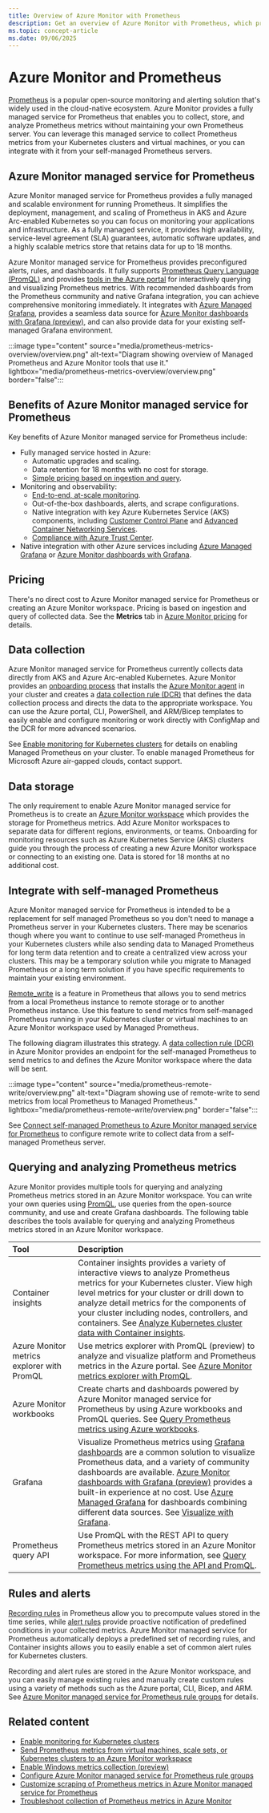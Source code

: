```yaml
---
title: Overview of Azure Monitor with Prometheus
description: Get an overview of Azure Monitor with Prometheus, which provides Prometheus-compatible interfaces called Azure Monitor workspaces for storing and retrieving metric data.
ms.topic: concept-article
ms.date: 09/06/2025
---
```


# Azure Monitor and Prometheus

[Prometheus](http://prometheus.io) is a popular open-source monitoring and alerting solution that's widely used in the cloud-native ecosystem. Azure Monitor provides a fully managed service for Prometheus that enables you to collect, store, and analyze Prometheus metrics without maintaining your own Prometheus server. You can leverage this managed service to collect Prometheus metrics from your Kubernetes clusters and virtual machines, or you can integrate with it from your self-managed Prometheus servers.


## Azure Monitor managed service for Prometheus

Azure Monitor managed service for Prometheus provides a fully managed and scalable environment for running Prometheus. It simplifies the deployment, management, and scaling of Prometheus in AKS and Azure Arc-enabled Kubernetes so you can focus on monitoring your applications and infrastructure. As a fully managed service, it provides high availability, service-level agreement (SLA) guarantees, automatic software updates, and a highly scalable metrics store that retains data for up to 18 months.

Azure Monitor managed service for Prometheus provides preconfigured alerts, rules, and dashboards. It fully supports [Prometheus Query Language (PromQL)](https://prometheus.io/docs/prometheus/latest/querying/basics/) and provides [tools in the Azure portal](metrics-explorer.md) for interactively querying and visualizing Prometheus metrics. With recommended dashboards from the Prometheus community and native Grafana integration, you can achieve comprehensive monitoring immediately. It integrates with [Azure Managed Grafana](/azure/managed-grafana/overview), provides a seamless data source for [Azure Monitor dashboards with Grafana (preview)](../visualize/visualize-grafana-overview.md), and can also provide data for your existing self-managed Grafana environment.

:::image type="content" source="media/prometheus-metrics-overview/overview.png" alt-text="Diagram showing overview of Managed Prometheus and Azure Monitor tools that use it." lightbox="media/prometheus-metrics-overview/overview.png"  border="false":::



## Benefits of Azure Monitor managed service for Prometheus

Key benefits of Azure Monitor managed service for Prometheus include:

- Fully managed service hosted in Azure:
  - Automatic upgrades and scaling.
  - Data retention for 18 months with no cost for storage.
  - [Simple pricing based on ingestion and query](https://azure.microsoft.com/pricing/details/monitor/).
- Monitoring and observability:
  - [End-to-end, at-scale monitoring](../containers/kubernetes-monitoring-overview.md).
  - Out-of-the-box dashboards, alerts, and scrape configurations.
  - Native integration with key Azure Kubernetes Service (AKS) components, including [Customer Control Plane](/azure/azure-resource-manager/management/control-plane-and-data-plane) and [Advanced Container Networking Services](/azure/aks/advanced-container-networking-services-overview).
  - [Compliance with Azure Trust Center](azure-monitor-workspace-overview.md#data-considerations).
- Native integration with other Azure services including [Azure Managed Grafana](/azure/managed-grafana/overview) or [Azure Monitor dashboards with Grafana](../visualize/visualize-use-grafana-dashboards.md).

## Pricing
There's no direct cost to Azure Monitor managed service for Prometheus or creating an Azure Monitor workspace. Pricing is based on ingestion and query of collected data. See the **Metrics** tab in [Azure Monitor pricing](https://azure.microsoft.com/pricing/details/monitor/) for details.

## Data collection
Azure Monitor managed service for Prometheus currently collects data directly from AKS and Azure Arc-enabled Kubernetes. Azure Monitor provides an [onboarding process](../containers/kubernetes-monitoring-overview.md) that installs the [Azure Monitor agent](../agents/azure-monitor-agent-overview.md) in your cluster and creates a [data collection rule (DCR)](../data-collection/data-collection-rule-overview.md) that defines the data collection process and directs the data to the appropriate workspace. You can use the Azure portal, CLI, PowerShell, and ARM/Bicep templates to easily enable and configure monitoring or work directly with ConfigMap and the DCR for more advanced scenarios.

See [Enable monitoring for Kubernetes clusters](../containers/kubernetes-monitoring-enable.md) for details on enabling Managed Prometheus on your cluster. To enable managed Prometheus for Microsoft Azure air-gapped clouds, contact support.

## Data storage
The only requirement to enable Azure Monitor managed service for Prometheus is to create an [Azure Monitor workspace](./prometheus-metrics-overview.md) which provides the storage for Prometheus metrics. Add Azure Monitor workspaces to separate data for different regions, environments, or teams. Onboarding for monitoring resources such as Azure Kubernetes Service (AKS) clusters guide you through the process of creating a new Azure Monitor workspace or connecting to an existing one. Data is stored for 18 months at no additional cost.

## Integrate with self-managed Prometheus
Azure Monitor managed service for Prometheus is intended to be a replacement for self managed Prometheus so you don't need to manage a Prometheus server in your Kubernetes clusters. There may be scenarios though where you want to continue to use self-managed Prometheus in your Kubernetes clusters while also sending data to Managed Prometheus for long term data retention and to create a centralized view across your clusters. This may be a temporary solution while you migrate to Managed Prometheus or a long term solution if you have specific requirements to maintain your existing environment.

[Remote_write](https://prometheus.io/docs/prometheus/latest/configuration/configuration/#remote_write) is a feature in Prometheus that allows you to send metrics from a local Prometheus instance to remote storage or to another Prometheus instance. Use this feature to send metrics from self-managed Prometheus running in your Kubernetes cluster or virtual machines to an Azure Monitor workspace used by Managed Prometheus. 

The following diagram illustrates this strategy. A [data collection rule (DCR)](../data-collection/data-collection-rule-overview.md) in Azure Monitor provides an endpoint for the self-managed Prometheus to send metrics to and defines the Azure Monitor workspace where the data will be sent.

:::image type="content" source="media/prometheus-remote-write/overview.png" alt-text="Diagram showing use of remote-write to send metrics from local Prometheus to Managed Prometheus." lightbox="media/prometheus-remote-write/overview.png"  border="false":::

See [Connect self-managed Prometheus to Azure Monitor managed service for Prometheus](prometheus-remote-write.md) to configure remote write to collect data from a self-managed Prometheus server.


## Querying and analyzing Prometheus metrics
Azure Monitor provides multiple tools for querying and analyzing Prometheus metrics stored in an Azure Monitor workspace. You can write your own queries using [PromQL](https://prometheus.io/docs/prometheus/latest/querying/basics/), use queries from the open-source community, and use and create Grafana dashboards. The following table describes the tools available for querying and analyzing Prometheus metrics stored in an Azure Monitor workspace.

| Tool | Description |
|:---|:---|
| Container insights | Container insights provides a variety of interactive views to analyze Prometheus metrics for your Kubernetes cluster. View high level metrics for your cluster or drill down to analyze detail metrics for the components of your cluster including nodes, controllers, and containers. See [Analyze Kubernetes cluster data with Container insights](../containers/container-insights-analyze.md). |
| Azure Monitor metrics explorer with PromQL | Use metrics explorer with PromQL (preview) to analyze and visualize platform and Prometheus metrics in the Azure portal. See [Azure Monitor metrics explorer with PromQL](./metrics-explorer.md). |
| Azure Monitor workbooks | Create charts and dashboards powered by Azure Monitor managed service for Prometheus by using Azure workbooks and PromQL queries. See [Query Prometheus metrics using Azure workbooks](prometheus-workbooks.md). |
| Grafana | Visualize Prometheus metrics using [Grafana dashboards](https://grafana.com/) are a common solution to visualize Prometheus data, and a variety of community dashboards are available. [Azure Monitor dashboards with Grafana (preview)](../visualize/visualize-grafana-overview.md) provides a built-in experience at no cost. Use [Azure Managed Grafana](/azure/managed-grafana/overview) for dashboards combining different data sources. See [Visualize with Grafana](../visualize/visualize-grafana-overview.md). |
| Prometheus query API | Use PromQL with the REST API to query Prometheus metrics stored in an Azure Monitor workspace. For more information, see [Query Prometheus metrics using the API and PromQL](./prometheus-api-promql.md). |

## Rules and alerts

[Recording rules](https://prometheus.io/docs/prometheus/latest/configuration/recording_rules/) in Prometheus allow you to precompute values stored in the time series, while [alert rules](https://prometheus.io/docs/prometheus/latest/configuration/alerting_rules/) provide proactive notification of predefined conditions in your collected metrics. Azure Monitor managed service for Prometheus automatically deploys a predefined set of recording rules, and Container insights allows you to easily enable a set of common alert rules for Kubernetes clusters. 

Recording and alert rules are stored in the Azure Monitor workspace, and you can easily manage existing rules and manually create custom rules using a variety of methods such as the Azure portal, CLI, Bicep, and ARM. See [Azure Monitor managed service for Prometheus rule groups](./prometheus-rule-groups.md) for details.


## Related content

* [Enable monitoring for Kubernetes clusters](../containers/kubernetes-monitoring-enable.md)
* [Send Prometheus metrics from virtual machines, scale sets, or Kubernetes clusters to an Azure Monitor workspace](prometheus-remote-write-virtual-machines.md)
* [Enable Windows metrics collection (preview)](../containers/enable-windows-metrics.md)
* [Configure Azure Monitor managed service for Prometheus rule groups](prometheus-rule-groups.md)
* [Customize scraping of Prometheus metrics in Azure Monitor managed service for Prometheus](../containers/prometheus-metrics-scrape-configuration.md)
* [Troubleshoot collection of Prometheus metrics in Azure Monitor](../containers/prometheus-metrics-troubleshoot.md)
